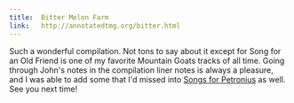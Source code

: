 ```yaml
---
title:  Bitter Melon Farm
link:   http://annotatedtmg.org/bitter.html
---
```


Such a wonderful compilation. Not tons to say about it except for Song for
an Old Friend is one of my favorite Mountain Goats tracks of all time.
Going through John's notes in the compilation liner notes is always a
pleasure, and I was able to add some that I'd missed into [Songs for
Petronius](http://annotatedtmg.org/petronius.html) as well. See you next
time!
